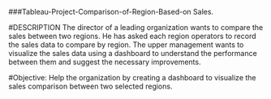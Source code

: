 ###Tableau-Project-Comparison-of-Region-Based-on 
Sales. 

#DESCRIPTION 
The director of a leading organization wants to compare the sales between two regions. 
He has asked each region operators to record the sales data to compare by region. The 
upper management wants to visualize the sales data using a dashboard to understand 
the performance between them and suggest the necessary improvements.

#Objective: Help the organization by creating a dashboard to visualize the sales 
comparison between two selected regions.
